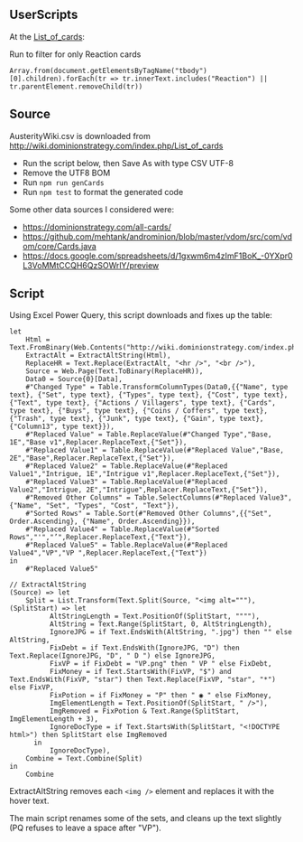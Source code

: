 ## UserScripts

At the [List_of_cards](http://wiki.dominionstrategy.com/index.php/List_of_cards):

Run to filter for only Reaction cards

    Array.from(document.getElementsByTagName("tbody")[0].children).forEach(tr => tr.innerText.includes("Reaction") || tr.parentElement.removeChild(tr))

## Source

AusterityWiki.csv is downloaded from http://wiki.dominionstrategy.com/index.php/List_of_cards

- Run the script below, then Save As with type CSV UTF-8
- Remove the UTF8 BOM
- Run `npm run genCards`
- Run `npm test` to format the generated code

Some other data sources I considered were:

- https://dominionstrategy.com/all-cards/
- https://github.com/mehtank/androminion/blob/master/vdom/src/com/vdom/core/Cards.java
- https://docs.google.com/spreadsheets/d/1gxwm6m4zImF1BoK_-0YXpr0L3VoMMtCCQH6QzSOWrlY/preview

## Script

Using Excel Power Query, this script downloads and fixes up the table:

```
let
    Html = Text.FromBinary(Web.Contents("http://wiki.dominionstrategy.com/index.php/List_of_cards")),
    ExtractAlt = ExtractAltString(Html),
    ReplaceHR = Text.Replace(ExtractAlt, "<hr />", "<br />"),
    Source = Web.Page(Text.ToBinary(ReplaceHR)),
    Data0 = Source{0}[Data],
    #"Changed Type" = Table.TransformColumnTypes(Data0,{{"Name", type text}, {"Set", type text}, {"Types", type text}, {"Cost", type text}, {"Text", type text}, {"Actions / Villagers", type text}, {"Cards", type text}, {"Buys", type text}, {"Coins / Coffers", type text}, {"Trash", type text}, {"Junk", type text}, {"Gain", type text}, {"Column13", type text}}),
    #"Replaced Value" = Table.ReplaceValue(#"Changed Type","Base, 1E","Base v1",Replacer.ReplaceText,{"Set"}),
    #"Replaced Value1" = Table.ReplaceValue(#"Replaced Value","Base, 2E","Base",Replacer.ReplaceText,{"Set"}),
    #"Replaced Value2" = Table.ReplaceValue(#"Replaced Value1","Intrigue, 1E","Intrigue v1",Replacer.ReplaceText,{"Set"}),
    #"Replaced Value3" = Table.ReplaceValue(#"Replaced Value2","Intrigue, 2E","Intrigue",Replacer.ReplaceText,{"Set"}),
    #"Removed Other Columns" = Table.SelectColumns(#"Replaced Value3",{"Name", "Set", "Types", "Cost", "Text"}),
    #"Sorted Rows" = Table.Sort(#"Removed Other Columns",{{"Set", Order.Ascending}, {"Name", Order.Ascending}}),
    #"Replaced Value4" = Table.ReplaceValue(#"Sorted Rows","'","’",Replacer.ReplaceText,{"Text"}),
    #"Replaced Value5" = Table.ReplaceValue(#"Replaced Value4","VP","VP ",Replacer.ReplaceText,{"Text"})
in
    #"Replaced Value5"

// ExtractAltString
(Source) => let
    Split = List.Transform(Text.Split(Source, "<img alt="""), (SplitStart) => let
          AltStringLength = Text.PositionOf(SplitStart, """"),
          AltString = Text.Range(SplitStart, 0, AltStringLength),
          IgnoreJPG = if Text.EndsWith(AltString, ".jpg") then "" else AltString,
          FixDebt = if Text.EndsWith(IgnoreJPG, "D") then Text.Replace(IgnoreJPG, "D", " D ") else IgnoreJPG,
          FixVP = if FixDebt = "VP.png" then " VP " else FixDebt,
          FixMoney = if Text.StartsWith(FixVP, "$") and Text.EndsWith(FixVP, "star") then Text.Replace(FixVP, "star", "*") else FixVP,
          FixPotion = if FixMoney = "P" then " ◉ " else FixMoney,
          ImgElementLength = Text.PositionOf(SplitStart, " />"),
          ImgRemoved = FixPotion & Text.Range(SplitStart, ImgElementLength + 3),
          IgnoreDocType = if Text.StartsWith(SplitStart, "<!DOCTYPE html>") then SplitStart else ImgRemoved
      in
          IgnoreDocType),
    Combine = Text.Combine(Split)
in
    Combine
```

ExtractAltString removes each `<img />` element and replaces it with the hover text.

The main script renames some of the sets, and cleans up the text slightly (PQ refuses to leave a space after "VP").
